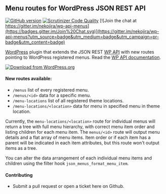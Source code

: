 ## Menu routes for WordPress JSON REST API

[![GitHub version](https://badge.fury.io/gh/nekojira%2Fwp-api-menus.svg)](http://badge.fury.io/gh/nekojira%2Fwp-api-menus)
[![Scrutinizer Code Quality](https://scrutinizer-ci.com/g/nekojira/wp-api-menus/badges/quality-score.png?b=master)](https://scrutinizer-ci.com/g/nekojira/wp-api-menus/?branch=master)
[![Join the chat at https://gitter.im/nekojira/wp-api-menus](https://badges.gitter.im/Join%20Chat.svg)](https://gitter.im/nekojira/wp-api-menus?utm_source=badge&utm_medium=badge&utm_campaign=pr-badge&utm_content=badge)

[WordPress](http://www.wordpress.org/) plugin that extends the JSON REST [WP API](https://github.com/WP-API/WP-API) with new routes pointing to WordPress registered menus. Read the [WP API documentation](http://wp-api.org/).

[![Download from WordPress.org](https://github.com/nekojira/wp-api-menus/blob/master/assets/wordpress-download-btn.png)](https://wordpress.org/plugins/wp-api-menus/)

#### New routes available:

- `/menus` list of every registered menu.
- `/menus/<id>` data for a specific menu.
- `/menu-locations` list of all registered theme locations.
- `/menu-locations/<location>` data for menu in specified menu in theme location. 

Currently, the `menu-locations/<location>` route for individual menus will return a tree with full menu hierarchy, with correct menu item order and listing children for each menu item. The `menus/<id>` route will output menu details and a flat array of menu items. Item order or if each item has a parent will be indicated in each item attributes, but this route won't output items as a tree. 

You can alter the data arrangement of each individual menu items and children using the filter hook `json_menus_format_menu_item`.

#### Contributing

* Submit a pull request or open a ticket here on Github. 
 
